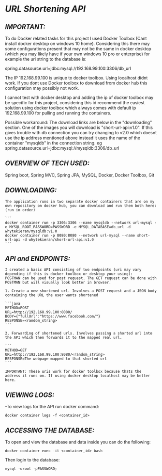 # **_URL Shortening API_**

## **_IMPORTANT:_**
To do Docker related tasks for this project I used Docker Toolbox (Cant install docker desktop on windows 10 home). Considering this there may some configurations
present that may not be the same in docker desktop (which you may likely have if your own windows 10 pro or enterprise) for example the uri string to the database is:

spring.datasource.url=jdbc:mysql://192.168.99.100:3306/db_url

The IP 192.168.99.100 is unique to docker toolbox. Using localhost didnt work. If you dont use Docker toolbox to download from docker hub this configuration
may possibly not work. 
	
I cannot test with docker desktop and adding the ip of docker toolbox may be specific for this project, considering this id recommend the easiest solution using docker
toolbox which always comes with default ip 192.168.99.100 for pulling and running the containers.	
	
Possible workaround:
The download links are below in the "downloading" section. One of the images you will download is "short-url-api:v1.0". If this gives trouble with db connection you can 	 try changing to v2.0 which doesnt use the ip address mentioned above instead it uses the name of the container "mysqldb" in the connection string. 
eg spring.datasource.url=jdbc:mysql://mysqldb:3306/db_url

## **_OVERVIEW OF TECH USED:_**
Spring boot, Spring MVC, Spring JPA, MySQL, Docker, Docker Toolbox, Git

## **_DOWNLOADING:_**
	The application runs in two separate docker containers that are on my own repository on docker hub, you can download and run them both here: (run in order)
	
	```
	docker container run -p 3306:3306 --name mysqldb --network url-mysql -e MYSQL_ROOT_PASSWORD=PASSWORD -e MYSQL_DATABASE=db_url -d whytekieran/mysqldb:v1.0
	docker container run -p 8080:8080 --network url-mysql --name short-url-api -d whytekieran/short-url-api:v1.0
	```
	
## **_API and ENDPOINTS:_**
	I created a basic API consisting of two endpoints (uri may vary depending if this is docker toolbox or desktop your using):
	POSTMAN can be used for post request. The GET request can be done with POSTMAN but will visually look better in browser.

	1. Create a new shortened url. Involves a POST request and a JSON body containing the URL the user wants shortened
	
	```java
	METHOD=POST
	URL=http://192.168.99.100:8080/
	BODY={"fullUrl":"https://www.facebook.com/"}
	RESPONSE=<random_string>
	```
	
	2. Forwarding of shortened urls. Involves passing a shorted url into the API which then forwards it to the mapped real url.
	
	```
	METHOD=GET
	URL=http://192.168.99.100:8080/<random_string>
	RESPONSE=The webpage mapped to that shorted url
	```
	
	IMPORTANT: These uris work for docker toolbox because thats the address it runs on. If using docker desktop localhost may be better here.

## **_VIEWING LOGS:_**
-To view logs for the API run docker command: 

```
docker container logs -f <container_id>
```

## **_ACCESSING THE DATABASE:_**
To open and view the database and data inside you can do the following: 

```
docker container exec -it <container_id> bash
```

Then login to the database:

```
mysql -uroot -pPASSWORD;
```
